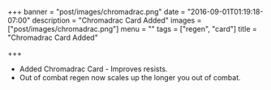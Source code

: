 +++
banner = "post/images/chromadrac.png"
date = "2016-09-01T01:19:18-07:00"
description = "Chromadrac Card Added"
images = ["post/images/chromadrac.png"]
menu = ""
tags = ["regen", "card"]
title = "Chromadrac Card Added"

+++
* Added Chromadrac Card - Improves resists.
* Out of combat regen now scales up the longer you out of combat.
<!--more-->


